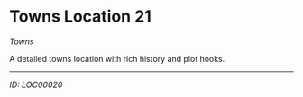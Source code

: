 # Towns Location 21

*Towns*

A detailed towns location with rich history and plot hooks.

---
*ID: LOC00020*